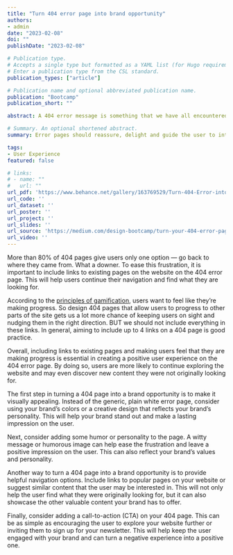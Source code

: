 ```yaml
---
title: "Turn 404 error page into brand opportunity"
authors:
- admin
date: "2023-02-08"
doi: ""
publishDate: "2023-02-08"

# Publication type.
# Accepts a single type but formatted as a YAML list (for Hugo requirements).
# Enter a publication type from the CSL standard.
publication_types: ["article"]

# Publication name and optional abbreviated publication name.
publication: "Bootcamp"
publication_short: ""

abstract: A 404 error message is something that we have all encountered at least once while surfing the internet. It occurs when a user tries to access a webpage that does not exist or has been moved or deleted. Unfortunately, it can be frustrating for users who expect the website to work seamlessly without any disruptions. As such, it’s essential to have a good 404 error message. A good 404 error message should concisely explain what went wrong in plain language and what to do next. This message should convey pertinent information about why the error occurred and how to proceed. It should not be vague, misleading, or unhelpful.

# Summary. An optional shortened abstract.
summary: Error pages should reassure, delight and guide the user to interesting content. Taking the time to craft an outstanding 404 page is a worthwhile investment. In reality, this is a type of landing page.

tags:
- User Experience
featured: false

# links:
# - name: ""
#   url: ""
url_pdf: 'https://www.behance.net/gallery/163769529/Turn-404-Error-into-branding-opportunity-UX-Research'
url_code: ''
url_dataset: ''
url_poster: ''
url_project: ''
url_slides: ''
url_source: 'https://medium.com/design-bootcamp/turn-your-404-error-page-into-opportunity-c473cad69d42'
url_video: ''
---
```


More than 80% of 404 pages give users only one option — go back to where they came from. What a downer. To ease this frustration, it is important to include links to existing pages on the website on the 404 error page. This will help users continue their navigation and find what they are looking for.

According to the [principles of gamification](https://datagame.io/gamification-principles/), users want to feel like they’re making progress. So design 404 pages that allow users to progress to other parts of the site gets us a lot more chance of keeping users on sight and nudging them in the right direction. BUT we should not include everything in these links. In general, aiming to include up to 4 links on a 404 page is good practice.

Overall, including links to existing pages and making users feel that they are making progress is essential in creating a positive user experience on the 404 error page. By doing so, users are more likely to continue exploring the website and may even discover new content they were not originally looking for.

The first step in turning a 404 page into a brand opportunity is to make it visually appealing. Instead of the generic, plain white error page, consider using your brand’s colors or a creative design that reflects your brand’s personality. This will help your brand stand out and make a lasting impression on the user.

Next, consider adding some humor or personality to the page. A witty message or humorous image can help ease the frustration and leave a positive impression on the user. This can also reflect your brand’s values and personality.

Another way to turn a 404 page into a brand opportunity is to provide helpful navigation options. Include links to popular pages on your website or suggest similar content that the user may be interested in. This will not only help the user find what they were originally looking for, but it can also showcase the other valuable content your brand has to offer.

Finally, consider adding a call-to-action (CTA) on your 404 page. This can be as simple as encouraging the user to explore your website further or inviting them to sign up for your newsletter. This will help keep the user engaged with your brand and can turn a negative experience into a positive one.
